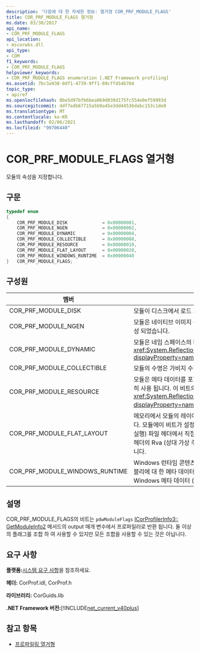```yaml
---
description: '다음에 대 한 자세한 정보: 열거형 COR_PRF_MODULE_FLAGS'
title: COR_PRF_MODULE_FLAGS 열거형
ms.date: 03/30/2017
api_name:
- COR_PRF_MODULE_FLAGS
api_location:
- mscorwks.dll
api_type:
- COM
f1_keywords:
- COR_PRF_MODULE_FLAGS
helpviewer_keywords:
- COR_PRF_MODULE_FLAGS enumeration [.NET Framework profiling]
ms.assetid: 7bc3a938-0df1-4739-9ff1-89cff454b704
topic_type:
- apiref
ms.openlocfilehash: 0be5d97bfb6bea069d039d175fc554e0ef59993d
ms.sourcegitcommit: ddf7edb67715a5b9a45e3dd44536dabc153c1de0
ms.translationtype: MT
ms.contentlocale: ko-KR
ms.lasthandoff: 02/06/2021
ms.locfileid: "99706440"
---
```

# <a name="cor_prf_module_flags-enumeration"></a>COR_PRF_MODULE_FLAGS 열거형

모듈의 속성을 지정합니다.  
  
## <a name="syntax"></a>구문  
  
```cpp  
typedef enum  
{  
    COR_PRF_MODULE_DISK             = 0x00000001,  
    COR_PRF_MODULE_NGEN             = 0x00000002,  
    COR_PRF_MODULE_DYNAMIC          = 0x00000004,  
    COR_PRF_MODULE_COLLECTIBLE      = 0x00000008,  
    COR_PRF_MODULE_RESOURCE         = 0x00000010,  
    COR_PRF_MODULE_FLAT_LAYOUT      = 0x00000020,  
    COR_PRF_MODULE_WINDOWS_RUNTIME  = 0x00000040  
}   COR_PRF_MODULE_FLAGS;  
```  
  
## <a name="members"></a>구성원  
  
|멤버|설명|  
|------------|-----------------|  
|COR_PRF_MODULE_DISK|모듈이 디스크에서 로드 되었습니다.|  
|COR_PRF_MODULE_NGEN|모듈은 네이티브 이미지 생성기 (Ngen.exe)에 의해 생성 되었습니다.|  
|COR_PRF_MODULE_DYNAMIC|모듈은 네임 스페이스의 메서드에 의해 만들어졌습니다 <xref:System.Reflection.Emit?displayProperty=nameWithType> .|  
|COR_PRF_MODULE_COLLECTIBLE|모듈의 수명은 가비지 수집기에 의해 관리 됩니다.|  
|COR_PRF_MODULE_RESOURCE|모듈은 메타 데이터를 포함 하지 않으며 리소스로 엄격히 사용 됩니다. 이 비트의 관리 되는 값은 <xref:System.Reflection.Module.IsResource%2A?displayProperty=nameWithType> 메서드입니다.|  
|COR_PRF_MODULE_FLAT_LAYOUT|메모리에서 모듈의 레이아웃은 매핑되지 않고 플랫입니다. 모듈에이 비트가 설정 되어 있으면 PE (이식 가능한 실행) 파일 헤더에서 직접 정보를 읽는 프로파일러에서 헤더의 Rva (상대 가상 주소)를 해석할 때 주의 해야 합니다.|  
|COR_PRF_MODULE_WINDOWS_RUNTIME|Windows 런타임 콘텐츠 형식 플래그는이 모듈의 어셈블리에 대 한 메타 데이터에 설정 됩니다. 이는 모든 Windows 메타 데이터 (winmd) 모듈의 경우입니다.|  
  
## <a name="remarks"></a>설명  

 COR_PRF_MODULE_FLAGS의 비트는 `pdwModuleFlags` [ICorProfilerInfo3:: GetModuleInfo2](icorprofilerinfo3-getmoduleinfo2-method.md) 메서드의 output 매개 변수에서 프로파일러로 반환 됩니다. 둘 이상의 플래그를 조합 하 여 사용할 수 있지만 모든 조합을 사용할 수 있는 것은 아닙니다.  
  
## <a name="requirements"></a>요구 사항  

 **플랫폼:**[시스템 요구 사항](../../get-started/system-requirements.md)을 참조하세요.  
  
 **헤더:** CorProf.idl, CorProf.h  
  
 **라이브러리:** CorGuids.lib  
  
 **.NET Framework 버전:**[!INCLUDE[net_current_v40plus](../../../../includes/net-current-v40plus-md.md)]  
  
## <a name="see-also"></a>참고 항목

- [프로파일링 열거형](profiling-enumerations.md)
